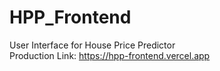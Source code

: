 # HPP_Frontend
User Interface for House Price Predictor<br>
Production Link: https://hpp-frontend.vercel.app
